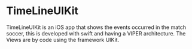 # TimeLineUIKit
TimeLineUIKit is an iOS app that shows the events occurred in the match soccer, this is developed with swift and having a VIPER architecture. The Views are by code using the framework UIKit.
